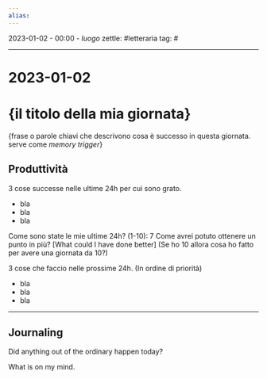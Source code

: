 ```yaml
---
alias: 
---
```

2023-01-02 - 00:00 - *luogo*
zettle: #letteraria
tag: #

---
# 2023-01-02


# {il titolo della mia giornata}
{frase o parole chiavi che descrivono cosa è successo in questa giornata. serve come *memory trigger*}

## Produttività
3 cose successe nelle ultime 24h per cui sono grato.
- bla
- bla
- bla

Come sono state le mie ultime 24h? (1-10): 7
Come avrei potuto ottenere un punto in più? 
[What could I have done better]
(Se ho 10 allora cosa ho fatto per avere una giornata da 10?)


3 cose che faccio nelle prossime 24h. (In ordine di priorità)
- bla
- bla
- bla

---
## Journaling

Did anything out of the ordinary happen today?

What is on my mind.



